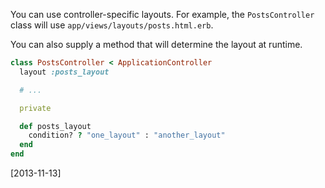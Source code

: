 You can use controller-specific layouts. For example, the `PostsController` class will use `app/views/layouts/posts.html.erb`.

You can also supply a method that will determine the layout at runtime.

```ruby
class PostsController < ApplicationController
  layout :posts_layout

  # ...

  private

  def posts_layout
    condition? ? "one_layout" : "another_layout"
  end
end
```

[2013-11-13]
